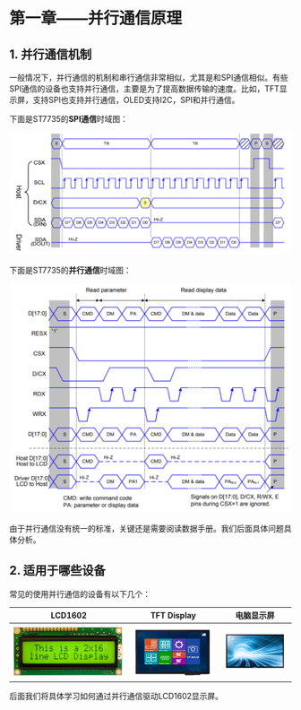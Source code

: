 # 第一章——并行通信原理

## 1. 并行通信机制

一般情况下，并行通信的机制和串行通信非常相似，尤其是和SPI通信相似。有些SPI通信的设备也支持并行通信，主要是为了提高数据传输的速度。比如，TFT显示屏，支持SPI也支持并行通信，OLED支持I2C，SPI和并行通信。

下面是ST7735的**SPI通信**时域图：

![ST7735的SPI通信时域图](../../../images/通信专题/并行通信/3.5.1-1.png)

下面是ST7735的**并行通信**时域图：

![ST7735的并行通信时域图](../../../images/通信专题/并行通信/3.5.1-2.png)

由于并行通信没有统一的标准，关键还是需要阅读数据手册。我们后面具体问题具体分析。

## 2. 适用于哪些设备

常见的使用并行通信的设备有以下几个：

|                          LCD1602                          |                          TFT Display                          |                          电脑显示屏                          |
| :-------------------------------------------------------: | :-----------------------------------------------------------: | :----------------------------------------------------------: |
| ![LCD1602](../../../images/通信专题/并行通信/3.5.1-3.png) | ![TFT Display](../../../images/通信专题/并行通信/3.5.1-4.png) | ![电脑显示屏](../../../images/通信专题/并行通信/3.5.1-5.png) |

后面我们将具体学习如何通过并行通信驱动LCD1602显示屏。